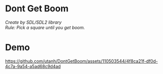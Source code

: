 # Dont Get Boom
*Create by SDL/SDL2 library*<br />
*Rule: Pick a square until you get boom.*<br />

# Demo
https://github.com/utanh/DontGetBoom/assets/110503544/4f8ca21f-df0d-4c7a-9a54-a5ad68c9d4ad

